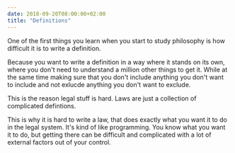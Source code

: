 ```yaml
---
date: 2018-09-20T08:00:00+02:00
title: "Definitions" 
---
```


One of the first things you learn when you start to study philosophy is how difficult it is to write a definition.

Because you want to write a definition in a way where it stands on its own, where you don't need to understand a million other things to get it. While at the same time making sure that you don't include anything you don't want to include and not exlucde anything you don't want to exclude.

This is the reason legal stuff is hard. Laws are just a collection of complicated defintions.

This is why it is hard to write a law, that does exactly what you want it to do in the legal system. It's kind of like programming.
You know what you want it to do, but getting there can be difficult and complicated with a lot of external factors out of your control.
